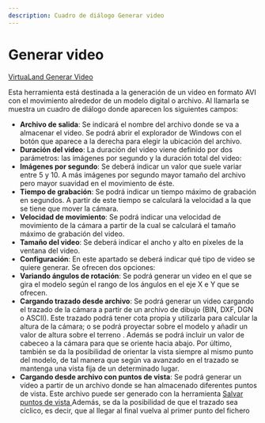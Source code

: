```yaml
---
description: Cuadro de diálogo Generar video
---
```


# Generar video

[VirtuaLand Generar Video](../fichas-de-herramientas/ficha-de-herramientas-virtualand/virtualand-generar-video.md)

Esta herramienta está destinada a la generación de un video en formato AVI con el movimiento alrededor de un modelo digital o archivo. Al llamarla se muestra un cuadro de diálogo donde aparecen los siguientes campos:

* **Archivo de salida**: Se indicará el nombre del archivo donde se va a almacenar el video. Se podrá abrir el explorador de Windows con el botón que aparece a la derecha para elegir la ubicación del archivo.
* **Duración del video**: La duración del video viene definido por dos parámetros: las imágenes por segundo y la duración total del video:
* **Imágenes por segundo**: Se deberá indicar un valor que suele variar entre 5 y 10. A más imágenes por segundo mayor tamaño del archivo pero mayor suavidad en el movimiento de éste.
* **Tiempo de grabación**: Se podrá indicar un tiempo máximo de grabación en segundos. A partir de este tiempo se calculará la velocidad a la que se tiene que mover la cámara.
* **Velocidad de movimiento**: Se podrá indicar una velocidad de movimiento de la cámara a partir de la cual se calculará el tamaño máximo de grabación del video.
* **Tamaño del video**: Se deberá indicar el ancho y alto en píxeles de la ventana del video.
* **Configuración**: En este apartado se deberá indicar qué tipo de video se quiere generar. Se ofrecen dos opciones:
* **Variando ángulos de rotación**: Se podrá generar un video en el que se gira el modelo según el rango de los ángulos en el eje X e Y que se ofrecen.
* **Cargando trazado desde archivo**: Se podrá generar un video cargando el trazado de la cámara a partir de un archivo de dibujo \(BIN, DXF, DGN o ASCII\). Este trazado podrá tener cota propia y utilizarla para calcular la altura de la cámara; o se podrá proyectar sobre el modelo y añadir un valor de altura sobre el terreno . Además se podrá incluir un valor de cabeceo a la cámara para que se oriente hacia abajo. Por último, también se da la posibilidad de orientar la vista siempre al mismo punto del modelo, de tal manera que según va avanzado en el trazado se mantenga una vista fija de un determinado lugar.
* **Cargando desde archivo con puntos de vista**: Se podrá generar un vídeo a partir de un archivo donde se han almacenado diferentes puntos de vista. Este archivo puede ser generado con la herramienta [Salvar puntos de vista ](salvar-puntos-de-vista.md)Además, se da la posibilidad de que el trazado sea cíclico, es decir, que al llegar al final vuelva al primer punto del fichero

